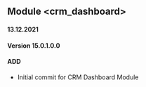 ## Module <crm_dashboard>

#### 13.12.2021
#### Version 15.0.1.0.0
#### ADD
- Initial commit for CRM Dashboard Module